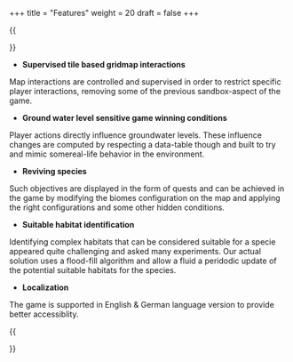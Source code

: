 +++
title = "Features"
weight = 20
draft = false
+++

{{<section title="Features">}}

* **Supervised tile based gridmap interactions**

Map interactions are controlled and supervised in order to restrict specific player interactions, removing some of the previous sandbox-aspect of the game. 

* **Ground water level sensitive game winning conditions**

Player actions directly influence groundwater levels. These influence changes are computed by respecting a data-table though and built to try and mimic somereal-life behavior in the environment.

* **Reviving species**

Such objectives are displayed in the form of quests and can be achieved in the game by modifying the biomes configuration on the map and applying the right configurations and some other hidden conditions.

* **Suitable habitat identification**

Identifying complex habitats that can be considered suitable for a specie appeared quite challenging and asked many experiments. 
Our actual solution uses a flood-fill algorithm and allow a fluid a peridodic update of the potential suitable habitats for the species.

* **Localization**

The game is supported in English & German language version to provide better accessiblity.

{{</section>}}
